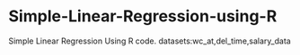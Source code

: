 # Simple-Linear-Regression-using-R
Simple Linear Regression Using R code.
datasets:wc_at,del_time,salary_data
